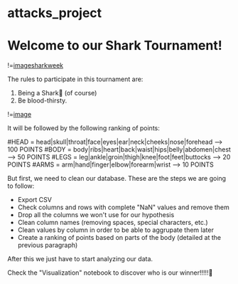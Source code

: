 # attacks_project

# Welcome to our Shark Tournament!

!=[imagesharkweek]("https://www.google.com/url?sa=i&url=https%3A%2F%2Ftenor.com%2Fview%2Fshark-week-happy-dancing-dancing-dancing-shark-gif-12209017&psig=AOvVaw2WihN-dVirgz1vmPSgygLA&ust=1675163169225000&source=images&cd=vfe&ved=0CA8QjRxqFwoTCMDRpJ-T7_wCFQAAAAAdAAAAABAJ")

The rules to participate in this tournament are: 

1. Being a Shark🦈 (of course)
2. Be blood-thirsty.

!=[image](https://worldwideinterweb.com/wp-content/uploads/2016/06/shark-meme.jpg)


It will be followed by the following ranking of points: 

#HEAD = head|skull|throat|face|eyes|ear|neck|cheeks|nose|forehead --> 100 POINTS
#BODY = body|ribs|heart|back|waist|hips|belly|abdomen|chest --> 50 POINTS
#LEGS = leg|ankle|groin|thigh|knee|foot|feet|buttocks --> 20 POINTS
#ARMS = arm|hand|finger|elbow|forearm|wrist --> 10 POINTS

But first, we need to clean our database. These are the steps we are going to follow:

 - Export CSV
 - Check columns and rows with complete "NaN" values and remove them
 - Drop all the columns we won't use for our hypothesis
 - Clean column names (removing spaces, special characters, etc.)
 - Clean values by column in order to be able to aggrupate them later
 - Create a ranking of points based on parts of the body (detailed at the previous paragraph)
 
 After this we just have to start analyzing our data. 
 
 Check the "Visualization" notebook to discover who is our winner!!!!!👀
 





